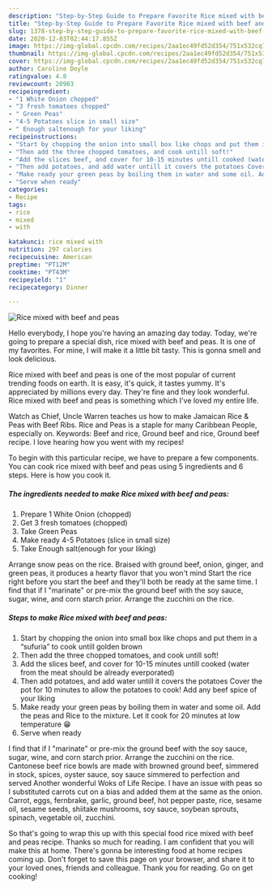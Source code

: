 ```yaml
---
description: "Step-by-Step Guide to Prepare Favorite Rice mixed with beef and peas"
title: "Step-by-Step Guide to Prepare Favorite Rice mixed with beef and peas"
slug: 1378-step-by-step-guide-to-prepare-favorite-rice-mixed-with-beef-and-peas
date: 2020-12-03T02:44:17.855Z
image: https://img-global.cpcdn.com/recipes/2aa1ec49fd52d354/751x532cq70/rice-mixed-with-beef-and-peas-recipe-main-photo.jpg
thumbnail: https://img-global.cpcdn.com/recipes/2aa1ec49fd52d354/751x532cq70/rice-mixed-with-beef-and-peas-recipe-main-photo.jpg
cover: https://img-global.cpcdn.com/recipes/2aa1ec49fd52d354/751x532cq70/rice-mixed-with-beef-and-peas-recipe-main-photo.jpg
author: Caroline Doyle
ratingvalue: 4.8
reviewcount: 20903
recipeingredient:
- "1 White Onion chopped"
- "3 fresh tomatoes chopped"
- " Green Peas"
- "4-5 Potatoes slice in small size"
- " Enough saltenough for your liking"
recipeinstructions:
- "Start by chopping the onion into small box like chops and put them in a “sufuria” to cook untill golden brown"
- "Then add the three chopped tomatoes, and cook untill soft!"
- "Add the slices beef, and cover for 10-15 minutes untill cooked (water from the meat should be already everporated)"
- "Then add potatoes, and add water untill it covers the potatoes Cover the pot for 10 minutes to allow the potatoes to cook! Add any beef spice of your liking"
- "Make ready your green peas by boiling them in water and some oil. Add the peas and Rice to the mixture. Let it cook for 20 minutes at low temperature 😁"
- "Serve when ready"
categories:
- Recipe
tags:
- rice
- mixed
- with

katakunci: rice mixed with 
nutrition: 297 calories
recipecuisine: American
preptime: "PT12M"
cooktime: "PT43M"
recipeyield: "1"
recipecategory: Dinner

---
```



![Rice mixed with beef and peas](https://img-global.cpcdn.com/recipes/2aa1ec49fd52d354/751x532cq70/rice-mixed-with-beef-and-peas-recipe-main-photo.jpg)

Hello everybody, I hope you're having an amazing day today. Today, we're going to prepare a special dish, rice mixed with beef and peas. It is one of my favorites. For mine, I will make it a little bit tasty. This is gonna smell and look delicious.

Rice mixed with beef and peas is one of the most popular of current trending foods on earth. It is easy, it's quick, it tastes yummy. It's appreciated by millions every day. They're fine and they look wonderful. Rice mixed with beef and peas is something which I've loved my entire life.

Watch as Chief, Uncle Warren teaches us how to make Jamaican Rice &amp; Peas with Beef Ribs. Rice and Peas is a staple for many Caribbean People, especially on. Keywords: Beef and rice, Ground beef and rice, Ground beef recipe. I love hearing how you went with my recipes!


To begin with this particular recipe, we have to prepare a few components. You can cook rice mixed with beef and peas using 5 ingredients and 6 steps. Here is how you cook it.

<!--inarticleads1-->

##### The ingredients needed to make Rice mixed with beef and peas:

1. Prepare 1 White Onion (chopped)
1. Get 3 fresh tomatoes (chopped)
1. Take  Green Peas
1. Make ready 4-5 Potatoes (slice in small size)
1. Take  Enough salt(enough for your liking)


Arrange snow peas on the rice. Braised with ground beef, onion, ginger, and green peas, it produces a hearty flavor that you won&#39;t mind Start the rice right before you start the beef and they&#39;ll both be ready at the same time. I find that if I &#34;marinate&#34; or pre-mix the ground beef with the soy sauce, sugar, wine, and corn starch prior. Arrange the zucchini on the rice. 

<!--inarticleads2-->

##### Steps to make Rice mixed with beef and peas:

1. Start by chopping the onion into small box like chops and put them in a “sufuria” to cook untill golden brown
1. Then add the three chopped tomatoes, and cook untill soft!
1. Add the slices beef, and cover for 10-15 minutes untill cooked (water from the meat should be already everporated)
1. Then add potatoes, and add water untill it covers the potatoes Cover the pot for 10 minutes to allow the potatoes to cook! Add any beef spice of your liking
1. Make ready your green peas by boiling them in water and some oil. Add the peas and Rice to the mixture. Let it cook for 20 minutes at low temperature 😁
1. Serve when ready


I find that if I &#34;marinate&#34; or pre-mix the ground beef with the soy sauce, sugar, wine, and corn starch prior. Arrange the zucchini on the rice. Cantonese beef rice bowls are made with browned ground beef, simmered in stock, spices, oyster sauce, soy sauce simmered to perfection and served Another wonderful Woks of Life Recipe. I have an issue with peas so I substituted carrots cut on a bias and added them at the same as the onion. Carrot, eggs, fernbrake, garlic, ground beef, hot pepper paste, rice, sesame oil, sesame seeds, shiitake mushrooms, soy sauce, soybean sprouts, spinach, vegetable oil, zucchini. 

So that's going to wrap this up with this special food rice mixed with beef and peas recipe. Thanks so much for reading. I am confident that you will make this at home. There's gonna be interesting food at home recipes coming up. Don't forget to save this page on your browser, and share it to your loved ones, friends and colleague. Thank you for reading. Go on get cooking!

